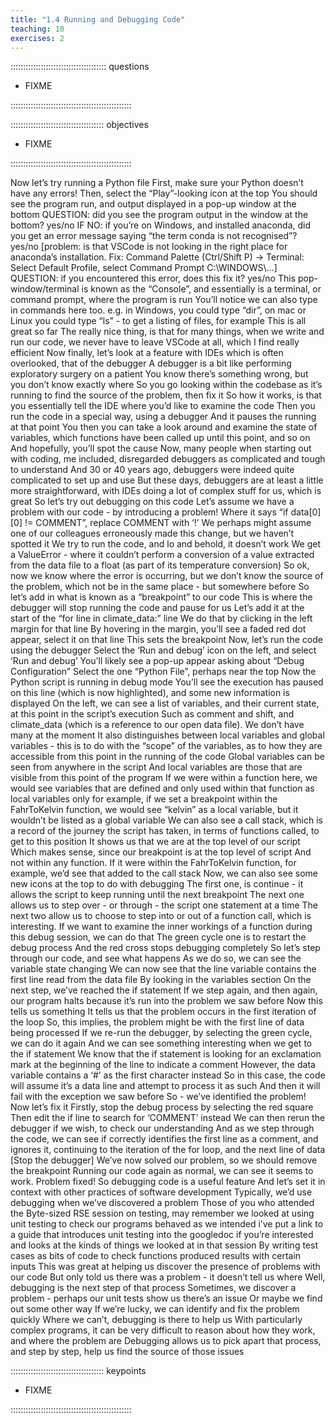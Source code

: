 ```yaml
---
title: "1.4 Running and Debugging Code"
teaching: 10
exercises: 2
---
```


:::::::::::::::::::::::::::::::::::::: questions 

- FIXME

::::::::::::::::::::::::::::::::::::::::::::::::

::::::::::::::::::::::::::::::::::::: objectives

- FIXME

::::::::::::::::::::::::::::::::::::::::::::::::

Now let’s try running a Python file
First, make sure your Python doesn’t have any errors!
Then, select the “Play”-looking icon at the top
You should see the program run, and output displayed in a pop-up window at the bottom
QUESTION: did you see the program output in the window at the bottom? yes/no
IF NO: if you’re on Windows, and installed anaconda, did you get an error message saying “the term conda is not recognised”? yes/no
[problem: is that VSCode is not looking in the right place for anaconda’s installation. Fix: Command Palette (Ctrl/Shift P) -> Terminal: Select Default Profile, select Command Prompt C:\WINDOWS\…]
QUESTION: if you encountered this error, does this fix it? yes/no
This pop-window/terminal is known as the “Console”, and essentially is a terminal, or command prompt, where the program is run
You’ll notice we can also type in commands here too. e.g. in Windows, you could type “dir”, on mac or Linux you could type “ls” - to get a listing of files, for example
This is all great so far
The really nice thing, is that for many things, when we write and run our code, we never have to leave VSCode at all, which I find really efficient
Now finally, let’s look at a feature with IDEs which is often overlooked, that of the debugger
A debugger is a bit like performing exploratory surgery on a patient
You know there’s something wrong, but you don’t know exactly where
So you go looking within the codebase as it’s running to find the source of the problem, then fix it
So how it works, is that you essentially tell the IDE where you’d like to examine the code
Then you run the code in a special way, using a debugger
And it pauses the running at that point
You then you can take a look around and examine the state of variables, which functions have been called up until this point, and so on
And hopefully, you’ll spot the cause
Now, many people when starting out with coding, me included, disregarded debuggers as complicated and tough to understand
And 30 or 40 years ago, debuggers were indeed quite complicated to set up and use
But these days, debuggers are at least a little more straightforward, with IDEs doing a lot of complex stuff for us, which is great
So let’s try out debugging on this code
Let’s assume we have a problem with our code - by introducing a problem!
Where it says “if data[0][0] != COMMENT”, replace COMMENT with ‘!’
We perhaps might assume one of our colleagues erroneously made this change, but we haven’t spotted it
We try to run the code, and lo and behold, it doesn’t work
We get a ValueError - where it couldn’t perform a conversion of a value extracted from the data file to a float (as part of its temperature conversion)
So ok, now we know where the error is occurring, but we don’t know the source of the problem, which not be in the same place - but somewhere before
So let’s add in what is known as a “breakpoint” to our code
This is where the debugger will stop running the code and pause for us
Let’s add it at the start of the “for line in climate_data:” line
We do that by clicking in the left margin for that line
By hovering in the margin, you’ll see a faded red dot appear, select it on that line
This sets the breakpoint
Now, let’s run the code using the debugger
Select the ‘Run and debug’ icon on the left, and select ‘Run and debug’
You’ll likely see a pop-up appear asking about “Debug Configuration”
Select the one “Python File”, perhaps near the top
Now the Python script is running in debug mode
You’ll see the execution has paused on this line (which is now highlighted), and some new information is displayed
On the left, we can see a list of variables, and their current state, at this point in the script’s execution
Such as comment and shift, and climate_data (which is a reference to our open data file). We don’t have many at the moment
It also distinguishes between local variables and global variables - this is to do with the “scope” of the variables, as to how they are accessible from this point in the running of the code
Global variables can be seen from anywhere in the script
And local variables are those that are visible from this point of the program
If we were within a function here, we would see variables that are defined and only used within that function as local variables only
for example, if we set a breakpoint within the FahrToKelvin function,
we would see “kelvin” as a local variable, but it wouldn’t be listed as a global variable 
We can also see a call stack, which is a record of the journey the script has taken, in terms of functions called, to get to this position
It shows us that we are at the top level of our script
Which makes sense, since our breakpoint is at the top level of script
And not within any function. If it were within the FahrToKelvin function, for example, we’d see that added to the call stack
Now, we can also see some new icons at the top to do with debugging
The first one, is continue - it allows the script to keep running until the next breakpoint
The next one allows us to step over - or through - the script one statement at a time
The next two allow us to choose to step into or out of a function call, which is interesting. If we want to examine the inner workings of a function during this debug session, we can do that
The green cycle one is to restart the debug process
And the red cross stops debugging completely
So let’s step through our code, and see what happens
As we do so, we can see the variable state changing
We can now see that the line variable contains the first line read from the data file
By looking in the variables section
On the next step, we’ve reached the if statement
If we step again, and then again, our program halts because it’s run into the problem we saw before
Now this tells us something
It tells us that the problem occurs in the first iteration of the loop
So, this implies, the problem might be with the first line of data being processed
If we re-run the debugger, by selecting the green cycle, we can do it again
And we can see something interesting when we get to the if statement
We know that the if statement is looking for an exclamation mark at the beginning of the line to indicate a comment
However, the data variable contains a ‘#’ as the first character instead
So in this case, the code will assume it’s a data line and attempt to process it as such
And then it will fail with the exception we saw before
So - we’ve identified the problem! Now let’s fix it
Firstly, stop the debug process by selecting the red square
Then edit the if line to search for ‘COMMENT’ instead
We can then rerun the debugger if we wish, to check our understanding
And as we step through the code, we can see if correctly identifies the first line as a comment, and ignores it, continuing to the iteration of the for loop, and the next line of data
[Stop the debugger]
We’ve now solved our problem, so we should remove the breakpoint
Running our code again as normal, we can see it seems to work. Problem fixed!
So debugging code is a useful feature
And let’s set it in context with other practices of software development
Typically, we’d use debugging when we’ve discovered a problem
Those of you who attended the Byte-sized RSE session on testing, may remember we looked at using unit testing to check our programs behaved as we intended
i’ve put a link to a guide that introduces unit testing into the googledoc if you’re interested
and looks at the kinds of things we looked at in that session
By writing test cases as bits of code to check functions produced results with certain inputs
This was great at helping us discover the presence of problems with our code
But only told us there was a problem - it doesn’t tell us where
Well, debugging is the next step of that process
Sometimes, we discover a problem - perhaps our unit tests show us there’s an issue
Or maybe we find out some other way
If we’re lucky, we can identify and fix the problem quickly
Where we can’t, debugging is there to help us
With particularly complex programs, it can be very difficult to reason about how they work, and where the problem are
Debugging allows us to pick apart that process, and step by step, help us find the source of those issues

::::::::::::::::::::::::::::::::::::: keypoints 

- FIXME

::::::::::::::::::::::::::::::::::::::::::::::::
